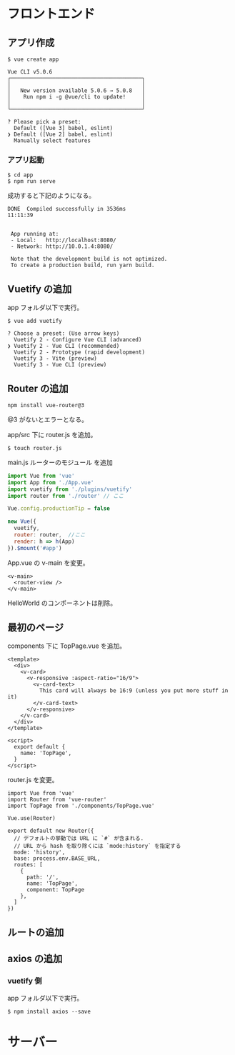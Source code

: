 # フロントエンド
## アプリ作成

```
$ vue create app
```
```
Vue CLI v5.0.6
┌─────────────────────────────────────────┐
│                                         │
│   New version available 5.0.6 → 5.0.8   │
│    Run npm i -g @vue/cli to update!     │
│                                         │
└─────────────────────────────────────────┘

? Please pick a preset:
  Default ([Vue 3] babel, eslint)
❯ Default ([Vue 2] babel, eslint)
  Manually select features
```

### アプリ起動
```
$ cd app
$ npm run serve
```
成功すると下記のようになる。
```
DONE  Compiled successfully in 3536ms                                                                         11:11:39


 App running at:
 - Local:   http://localhost:8080/
 - Network: http://10.0.1.4:8080/

 Note that the development build is not optimized.
 To create a production build, run yarn build.
```



## Vuetify の追加

app フォルダ以下で実行。

```
$ vue add vuetify
```
```
? Choose a preset: (Use arrow keys)
  Vuetify 2 - Configure Vue CLI (advanced)
❯ Vuetify 2 - Vue CLI (recommended)
  Vuetify 2 - Prototype (rapid development)
  Vuetify 3 - Vite (preview)
  Vuetify 3 - Vue CLI (preview)
```
## Router の追加

```
npm install vue-router@3
```
@3 がないとエラーとなる。

app/src 下に router.js を追加。
```
$ touch router.js
```

main.js ルーターのモジュール を追加
``` javascript:main.js
import Vue from 'vue'
import App from './App.vue'
import vuetify from './plugins/vuetify'
import router from './router' // ここ

Vue.config.productionTip = false

new Vue({
  vuetify,
  router: router,  //ここ
  render: h => h(App)
}).$mount('#app')
```
App.vue の v-main を変更。
```
<v-main>
  <router-view />
</v-main>
```
HelloWorld のコンポーネントは削除。

## 最初のページ

components 下に TopPage.vue を追加。

```
<template>
  <div>
    <v-card>
      <v-responsive :aspect-ratio="16/9">
        <v-card-text>
          This card will always be 16:9 (unless you put more stuff in it)
        </v-card-text>
      </v-responsive>
    </v-card>
  </div>
</template>

<script>
  export default {
    name: 'TopPage',
  }
</script>
```
router.js を変更。

```
import Vue from 'vue'
import Router from 'vue-router'
import TopPage from './components/TopPage.vue'

Vue.use(Router)

export default new Router({
  // デフォルトの挙動では URL に `#` が含まれる.
  // URL から hash を取り除くには `mode:history` を指定する
  mode: 'history',
  base: process.env.BASE_URL,
  routes: [
    {
      path: '/',
      name: 'TopPage',
      component: TopPage
    },
  ]
})
```
## ルートの追加

## axios の追加
### vuetify 側
app フォルダ以下で実行。
```
$ npm install axios --save
```













# サーバー
